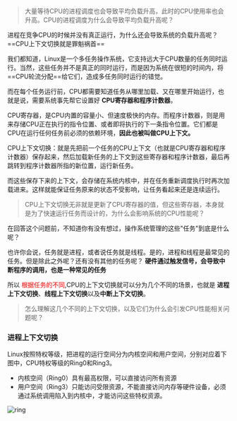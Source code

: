 > 大量等待CPU的进程调度也会导致平均负载升高，此时的CPU使用率也会升高。CPU的进程调度为什么会导致平均负载升高呢？

进程在竞争CPU的时候并没有真正运行，为什么还会导致系统的负载升高呢？==CPU上下文切换就是罪魁祸首==

我们都知道，Linux是一个多任务操作系统，它支持远大于CPU数量的任务同时运行。当然，这些任务并不是真正的同时运行，而是因为系统在很短的时间内，将==CPU轮流分配==给它们，造成多任务同时运行的错觉。

而在每个任务运行前，CPU都需要知道任务从哪里加载、又在哪里开始运行，也就是说，需要系统事先帮它设置好 **CPU寄存器和程序计数器**。

CPU寄存器，是CPU内置的容量小、但速度极快的内存。而程序计数器，则是用来存储CPU正在执行的指令位置、或者即将执行的下一条指令位置。它们都是CPU在运行任何任务前必须的依赖环境，**因此也被叫做CPU上下文。**

CPU上下文切换：就是先把前一个任务的CPU上下文（也就是CPU寄存器和程序计数器）保存起来，然后加载新任务的上下文到这些寄存器和程序计数器，最后再跳转到程序计数器所指的新位置，运行新任务。

而这些保存下来的上下文，会存储在系统内核中，并在任务重新调度执行时再次加载进来。这样就能保证任务原来的状态不受影响，让任务看起来还是连续运行。

> CPU上下文切换无非就是更新了CPU寄存器的值，但这些寄存器，本身就是为了快速运行任务而设计的，为什么会影响系统的CPU性能呢？

在回答这个问题前，不知道你有没有想过，操作系统管理的这些"任务"到底是什么呢？

也许你会说，任务就是进程，或者说任务就是线程。是的，进程和线程是最常见的任务。但是除此之外呢？还有没有其他的任务呢？ **硬件通过触发信号，会导致中断程序的调用，也是一种常见的任务**

所以 <font color=red >根据任务的不同</font>,CPU的上下文切换就可以分为几个不同的场景，也就是 **进程上下文切换**、**线程上下文切换**以及**中断上下文切换**。

>怎么理解这几个不同的上下文切换，以及它们为什么会引发CPU性能相关问题呢？

### 进程上下文切换
Linux按照特权等级，把进程的运行空间分为内核空间和用户空间，分别对应着下图中，CPU特权等级的Ring0和Ring3。
- 内核空间（Ring0）具有最高权限，可以直接访问所有资源
- 用户空间（Ring3）只能访问受限资源，不能直接访问内存等硬件设备，必须通过系统调用陷入到内核中，才能访问这些特权资源。

![ring](ring.png "ring")